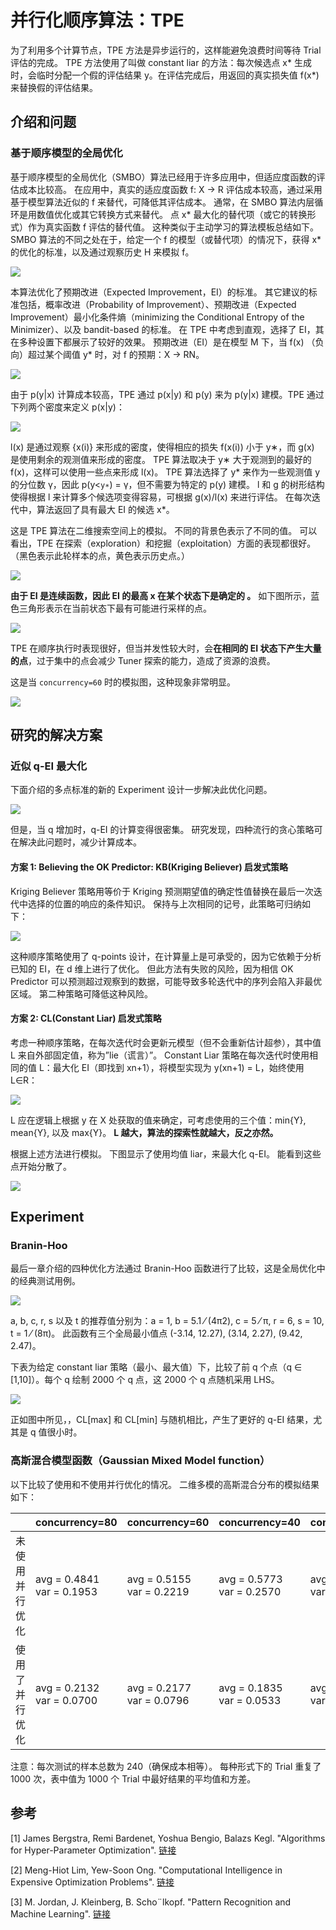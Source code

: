 # 并行化顺序算法：TPE

为了利用多个计算节点，TPE 方法是异步运行的，这样能避免浪费时间等待 Trial 评估的完成。 TPE 方法使用了叫做 constant liar 的方法：每次候选点 x* 生成时，会临时分配一个假的评估结果 y。在评估完成后，用返回的真实损失值 f(x*) 来替换假的评估结果。

## 介绍和问题

### 基于顺序模型的全局优化

基于顺序模型的全局优化（SMBO）算法已经用于许多应用中，但适应度函数的评估成本比较高。 在应用中，真实的适应度函数 f: X → R 评估成本较高，通过采用基于模型算法近似的 f 来替代，可降低其评估成本。 通常，在 SMBO 算法内层循环是用数值优化或其它转换方式来替代。 点 x* 最大化的替代项（或它的转换形式）作为真实函数 f 评估的替代值。 这种类似于主动学习的算法模板总结如下。 SMBO 算法的不同之处在于，给定一个 f 的模型（或替代项）的情况下，获得 x* 的优化的标准，以及通过观察历史 H 来模拟 f。

![](../../img/parallel_tpe_search4.PNG)

本算法优化了预期改进（Expected Improvement，EI）的标准。 其它建议的标准包括，概率改进（Probability of Improvement）、预期改进（Expected Improvement）最小化条件熵（minimizing the Conditional Entropy of the Minimizer）、以及 bandit-based 的标准。 在 TPE 中考虑到直观，选择了 EI，其在多种设置下都展示了较好的效果。 预期改进（EI）是在模型 M 下，当 f(x) （负向）超过某个阈值 y* 时，对 f 的预期：X → RN。

![](../../img/parallel_tpe_search_ei.PNG)

由于 p(y|x) 计算成本较高，TPE 通过 p(x|y) 和 p(y) 来为 p(y|x) 建模。TPE 通过下列两个密度来定义 p(x|y)：

![](../../img/parallel_tpe_search_tpe.PNG)

l(x) 是通过观察 {x(i)} 来形成的密度，使得相应的损失 f(x(i)) 小于 y∗，而 g(x) 是使用剩余的观测值来形成的密度。 TPE 算法取决于 y∗ 大于观测到的最好的 f(x)，这样可以使用一些点来形成 l(x)。 TPE 算法选择了 y* 来作为一些观测值 y 的分位数 γ，因此 p(y<`y∗`) = γ，但不需要为特定的 p(y) 建模。 l 和 g 的树形结构使得根据 l 来计算多个候选项变得容易，可根据 g(x)/l(x) 来进行评估。 在每次迭代中，算法返回了具有最大 EI 的候选 x*。

这是 TPE 算法在二维搜索空间上的模拟。 不同的背景色表示了不同的值。 可以看出，TPE 在探索（exploration）和挖掘（exploitation）方面的表现都很好。 （黑色表示此轮样本的点，黄色表示历史点。）

![](../../img/parallel_tpe_search1.gif)

**由于 EI 是连续函数，因此 EI 的最高 x 在某个状态下是确定的 。** 如下图所示，蓝色三角形表示在当前状态下最有可能进行采样的点。

![](../../img/parallel_tpe_search_ei2.PNG)

TPE 在顺序执行时表现很好，但当并发性较大时，会**在相同的 EI 状态下产生大量的点**，过于集中的点会减少 Tuner 探索的能力，造成了资源的浪费。

这是当 `concurrency=60` 时的模拟图，这种现象非常明显。

![](../../img/parallel_tpe_search2.gif)

## 研究的解决方案

### 近似 q-EI 最大化

下面介绍的多点标准的新的 Experiment 设计一步解决此优化问题。

![](../../img/parallel_tpe_search_qEI.PNG)

但是，当 q 增加时，q-EI 的计算变得很密集。 研究发现，四种流行的贪心策略可在解决此问题时，减少计算成本。

#### 方案 1: Believing the OK Predictor: KB(Kriging Believer) 启发式策略

Kriging Believer 策略用等价于 Kriging 预测期望值的确定性值替换在最后一次迭代中选择的位置的响应的条件知识。 保持与上次相同的记号，此策略可归纳如下：

![](../../img/parallel_tpe_search_kb.PNG)

这种顺序策略使用了 q-points 设计，在计算量上是可承受的，因为它依赖于分析已知的 EI，在 d 维上进行了优化。 但此方法有失败的风险，因为相信 OK Predictor 可以预测超过观察到的数据，可能导致多轮迭代中的序列会陷入非最优区域。 第二种策略可降低这种风险。

#### 方案 2: CL(Constant Liar) 启发式策略

考虑一种顺序策略，在每次迭代时会更新元模型（但不会重新估计超参），其中值 L 来自外部固定值，称为”lie（谎言）”。 Constant Liar 策略在每次迭代时使用相同的值 L：最大化 EI（即找到 xn+1），将模型实现为 y(xn+1) = L，始终使用 L∈R：

![](../../img/parallel_tpe_search_cl.PNG)

L 应在逻辑上根据 y 在 X 处获取的值来确定，可考虑使用的三个值：min{Y}, mean{Y}, 以及 max{Y}。 **L 越大，算法的探索性就越大，反之亦然。**

根据上述方法进行模拟。 下图显示了使用均值 liar，来最大化 q-EI。 能看到这些点开始分散了。

![](../../img/parallel_tpe_search3.gif)

## Experiment

### Branin-Hoo

最后一章介绍的四种优化方法通过 Branin-Hoo 函数进行了比较，这是全局优化中的经典测试用例。

![](../../img/parallel_tpe_search_branin.PNG)

a, b, c, r, s 以及 t 的推荐值分别为：a = 1, b = 5.1 ⁄ (4π2), c = 5 ⁄ π, r = 6, s = 10, t = 1 ⁄ (8π)。 此函数有三个全局最小值点 (-3.14, 12.27), (3.14, 2.27), (9.42, 2.47)。

下表为给定 constant liar 策略（最小、最大值）下，比较了前 q 个点（q ∈ [1,10]）。每个 q 绘制 2000 个 q 点，这 2000 个 q 点随机采用 LHS。

![](../../img/parallel_tpe_search_result.PNG)

正如图中所见，，CL[max] 和 CL[min] 与随机相比，产生了更好的 q-EI 结果，尤其是 q 值很小时。

### 高斯混合模型函数（Gaussian Mixed Model function）

以下比较了使用和不使用并行优化的情况。 二维多模的高斯混合分布的模拟结果如下：

|         | concurrency=80                         | concurrency=60                         | concurrency=40                         | concurrency=20                         | concurrency=10                         |
| ------- | -------------------------------------- | -------------------------------------- | -------------------------------------- | -------------------------------------- | -------------------------------------- |
| 未使用并行优化 | avg =  0.4841 <br> var =  0.1953 | avg =  0.5155 <br> var =  0.2219 | avg =  0.5773 <br> var =  0.2570 | avg =  0.4680 <br> var =  0.1994 | avg = 0.2774 <br> var = 0.1217   |
| 使用了并行优化 | avg =  0.2132 <br> var = 0.0700  | avg =  0.2177<br>var =  0.0796   | avg =  0.1835 <br> var =  0.0533 | avg =  0.1671 <br> var =  0.0413 | avg =  0.1918 <br> var =  0.0697 |

注意：每次测试的样本总数为 240（确保成本相等）。 每种形式下的 Trial 重复了 1000 次，表中值为 1000 个 Trial 中最好结果的平均值和方差。

## 参考

[1] James Bergstra, Remi Bardenet, Yoshua Bengio, Balazs Kegl. "Algorithms for Hyper-Parameter Optimization". [链接](https://papers.nips.cc/paper/4443-algorithms-for-hyper-parameter-optimization.pdf)

[2] Meng-Hiot Lim, Yew-Soon Ong. "Computational Intelligence in Expensive Optimization Problems". [链接](https://link.springer.com/content/pdf/10.1007%2F978-3-642-10701-6.pdf)

[3] M. Jordan, J. Kleinberg, B. Scho¨lkopf. "Pattern Recognition and Machine Learning". [链接](http://users.isr.ist.utl.pt/~wurmd/Livros/school/Bishop%20-%20Pattern%20Recognition%20And%20Machine%20Learning%20-%20Springer%20%202006.pdf)
